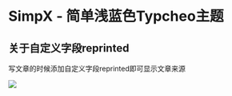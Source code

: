 <h1>SimpX - 简单浅蓝色Typcheo主题</h1>
<h2>关于自定义字段reprinted</h2>
<p>写文章的时候添加自定义字段reprinted即可显示文章来源</p>
<img src="http://32mb.cn/usr/uploads/2014/02/postfield.jpg" />